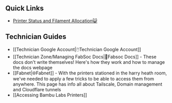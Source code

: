 
## Quick Links
- [Printer Status and Filament Allocation😺](https://discord.com/channels/1038007666032787476/1374178168620974190)

## Technician Guides
- [[Technician Google Account|🖱️Technician Google Account]]
- [[Technician Zone/Managing FabSoc Docs|📖Fabsoc Docs]] - These docs don't write themselves! Here's how they work and how to manage the docs webpage
- [[Fabnet|🌐Fabnet]] - With the printers stationed in the harry heath room, we've needed to apply a few tricks to be able to access them from anywhere. This page has info all about Tailscale, Domain management and Cloudflare tunnels
- [[Accessing Bambu Labs Printers]]


